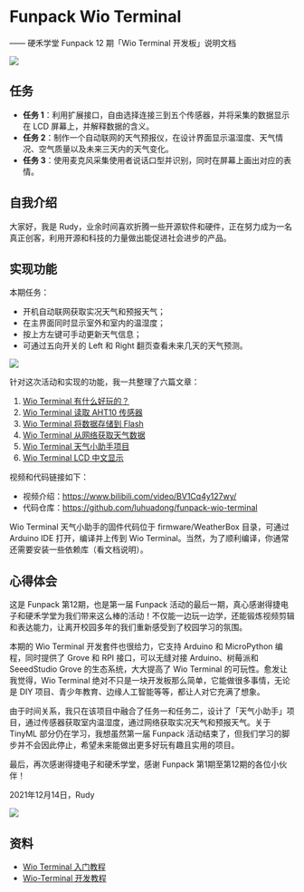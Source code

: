 # Funpack Wio Terminal
—— 硬禾学堂 Funpack 12 期「Wio Terminal 开发板」说明文档

![](https://www.eetree.cn/storage/page/digikey-funpack/image/12/banner.png)

## 任务

- **任务 1**：利用扩展接口，自由选择连接三到五个传感器，并将采集的数据显示在 LCD 屏幕上，并解释数据的含义。
- **任务 2**：制作一个自动联网的天气预报仪，在设计界面显示温湿度、天气情况、空气质量以及未来三天内的天气变化。
- **任务 3**：使用麦克风采集使用者说话口型并识别，同时在屏幕上画出对应的表情。



## 自我介绍

大家好，我是 Rudy，业余时间喜欢折腾一些开源软件和硬件，正在努力成为一名真正创客，利用开源和科技的力量做出能促进社会进步的产品。



## 实现功能

本期任务：

- 开机自动联网获取实况天气和预报天气；
- 在主界面同时显示室外和室内的温湿度；
- 按上方左键可手动更新天气信息；
- 可通过五向开关的 Left 和 Right 翻页查看未来几天的天气预测。

![](https://static.getiot.tech/Funpack12_WioT_WeatherBox_Pro.png)

针对这次活动和实现的功能，我一共整理了六篇文章：

1. [Wio Terminal 有什么好玩的？](https://luhuadong.blog.csdn.net/article/details/121924371)
2. [Wio Terminal 读取 AHT10 传感器](https://luhuadong.blog.csdn.net/article/details/121924554)
3. [Wio Terminal 将数据存储到 Flash](https://luhuadong.blog.csdn.net/article/details/121924656)
4. [Wio Terminal 从网络获取天气数据](https://luhuadong.blog.csdn.net/article/details/121924844)
5. [Wio Terminal 天气小助手项目](https://luhuadong.blog.csdn.net/article/details/121924915)
5. [Wio Terminal LCD 中文显示](https://luhuadong.blog.csdn.net/article/details/121939994)

视频和代码链接如下：

- 视频介绍：<https://www.bilibili.com/video/BV1Cq4y127wy/> 
- 代码仓库：<https://github.com/luhuadong/funpack-wio-terminal>

Wio Terminal 天气小助手的固件代码位于 firmware/WeatherBox 目录，可通过 Arduino IDE 打开，编译并上传到 Wio Terminal。当然，为了顺利编译，你通常还需要安装一些依赖库（看文档说明）。



## 心得体会

这是 Funpack 第12期，也是第一届 Funpack 活动的最后一期，真心感谢得捷电子和硬禾学堂为我们带来这么棒的活动！不仅能一边玩一边学，还能锻炼视频剪辑和表达能力，让离开校园多年的我们重新感受到了校园学习的氛围。

本期的 Wio Terminal 开发套件也很给力，它支持 Arduino 和 MicroPython 编程，同时提供了 Grove 和 RPI 接口，可以无缝对接 Arduino、树莓派和 SeeedStudio Grove 的生态系统，大大提高了 Wio Terminal 的可玩性。愈发让我觉得，Wio Terminal 绝对不只是一块开发板那么简单，它能做很多事情，无论是 DIY 项目、青少年教育、边缘人工智能等等，都让人对它充满了想象。

由于时间关系，我只在该项目中融合了任务一和任务二，设计了「天气小助手」项目，通过传感器获取室内温湿度，通过网络获取实况天气和预报天气。关于 TinyML 部分仍在学习，我想虽然第一届 Funpack 活动结束了，但我们学习的脚步并不会因此停止，希望未来能做出更多好玩有趣且实用的项目。

最后，再次感谢得捷电子和硬禾学堂，感谢 Funpack 第1期至第12期的各位小伙伴！

2021年12月14日，Rudy



![](https://static.getiot.tech/Funpack12_Wio_Terminal_Cover.jpeg)



## 资料

- [Wio Terminal 入门教程](https://wiki.seeedstudio.com/cn/Wio-Terminal-Getting-Started/)
- [Wio-Terminal 开发教程](https://getiot.tech/category/wiot)
